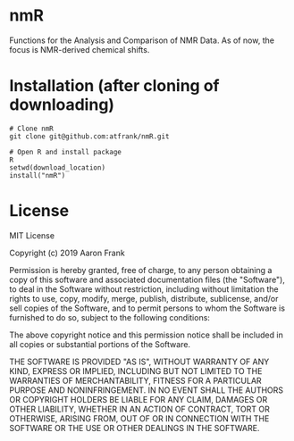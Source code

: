 # nmR
Functions for the Analysis and Comparison of NMR Data. As of now, the focus is NMR-derived chemical shifts.

# Installation (after cloning of downloading)
```
# Clone nmR
git clone git@github.com:atfrank/nmR.git

# Open R and install package
R
setwd(download_location)
install("nmR")
```

# License
MIT License

Copyright (c) 2019 Aaron Frank

Permission is hereby granted, free of charge, to any person obtaining a copy
of this software and associated documentation files (the "Software"), to deal
in the Software without restriction, including without limitation the rights
to use, copy, modify, merge, publish, distribute, sublicense, and/or sell
copies of the Software, and to permit persons to whom the Software is
furnished to do so, subject to the following conditions:

The above copyright notice and this permission notice shall be included in all
copies or substantial portions of the Software.

THE SOFTWARE IS PROVIDED "AS IS", WITHOUT WARRANTY OF ANY KIND, EXPRESS OR
IMPLIED, INCLUDING BUT NOT LIMITED TO THE WARRANTIES OF MERCHANTABILITY,
FITNESS FOR A PARTICULAR PURPOSE AND NONINFRINGEMENT. IN NO EVENT SHALL THE
AUTHORS OR COPYRIGHT HOLDERS BE LIABLE FOR ANY CLAIM, DAMAGES OR OTHER
LIABILITY, WHETHER IN AN ACTION OF CONTRACT, TORT OR OTHERWISE, ARISING FROM,
OUT OF OR IN CONNECTION WITH THE SOFTWARE OR THE USE OR OTHER DEALINGS IN THE
SOFTWARE.